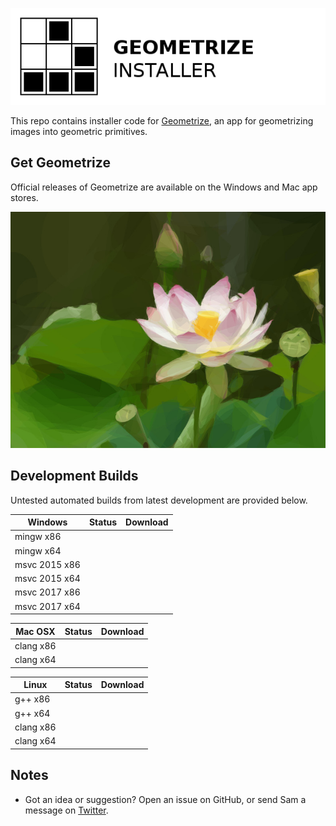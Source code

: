 [![Geometrize Installer Logo](https://github.com/Tw1ddle/geometrize-installer/blob/master/screenshots/geometrize_installer_logo.png?raw=true "Geometrize installer logo")](http://www.geometrize.co.uk/)

This repo contains installer code for [Geometrize](http://www.geometrize.co.uk/), an app for geometrizing images into geometric primitives.

## Get Geometrize

Official releases of Geometrize are available on the Windows and Mac app stores.

[![Geometrized Lotus Flower](https://github.com/Tw1ddle/geometrize-installer/blob/master/screenshots/lotus_flower.jpg?raw=true "Geometrized Lotus Flower, 250 rotated ellipses, 250 triangles")](http://www.geometrize.co.uk/)

## Development Builds

Untested automated builds from latest development are provided below.

| Windows       | Status  | Download |
| ------------- | ------- | -------- |
| mingw x86     |         |          |
| mingw x64     |         |          |
| msvc 2015 x86 |         |          |
| msvc 2015 x64 |         |          |
| msvc 2017 x86 |         |          |
| msvc 2017 x64 |         |          |

| Mac OSX       | Status  | Download |
| ------------- | ------- | -------- |
| clang x86     |         |          |
| clang x64     |         |          |

| Linux         | Status  | Download |
| ------------- | ------- | -------- |
| g++ x86       |         |          |
| g++ x64       |         |          |
| clang x86     |         |          |
| clang x64     |         |          |

## Notes
 * Got an idea or suggestion? Open an issue on GitHub, or send Sam a message on [Twitter](https://twitter.com/Sam_Twidale).